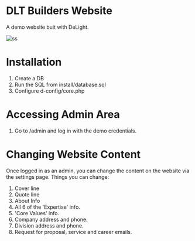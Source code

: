 # DLT Builders Website

A demo website buit with DeLight.

![ss](https://user-images.githubusercontent.com/48216110/68155403-a408be80-ff6f-11e9-9fb5-b536750a5c3b.png)

# Installation
1. Create a DB
2. Run the SQL from install/database.sql
3. Configure d-config/core.php

# Accessing Admin Area
1. Go to /admin and log in with the demo credentials.

# Changing Website Content
Once logged in as an admin, you can change the content on the website via the settings page.
Things you can change:
1. Cover line
2. Quote line
3. About Info
4. All 6 of the 'Expertise' info.
5. 'Core Values' info.
6. Company address and phone.
7. Division address and phone.
8. Request for proposal, service and career emails.
